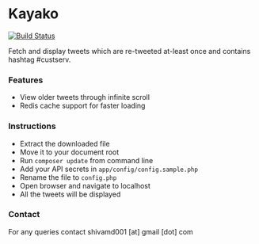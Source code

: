 Kayako
======
[![Build Status](https://travis-ci.org/shivamdixit/kayako.svg?branch=master)](https://travis-ci.org/shivamdixit/kayako)

Fetch and display tweets which are re-tweeted at-least once and contains hashtag #custserv.

### Features

* View older tweets through infinite scroll
* Redis cache support for faster loading

### Instructions

* Extract the downloaded file
* Move it to your document root
* Run ``composer update`` from command line
* Add your API secrets in ``app/config/config.sample.php``
* Rename the file to ``config.php``
* Open browser and navigate to localhost
* All the tweets will be displayed

### Contact

For any queries contact shivamd001 [at] gmail [dot] com

